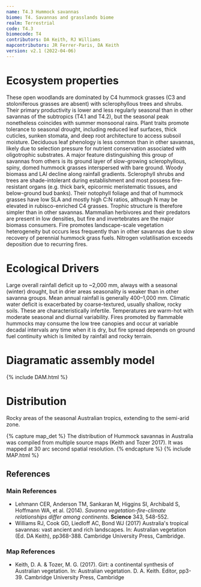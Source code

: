 ```yaml
---
name: T4.3 Hummock savannas
biome: T4. Savannas and grasslands biome
realm: Terrestrial
code: T4.3
biomecode: T4
contributors: DA Keith, RJ Williams
mapcontributors: JR Ferrer-Paris, DA Keith
version: v2.1 (2022-04-06)
---
```

# Ecosystem properties

These open woodlands are dominated by C4 hummock grasses (C3 and stoloniferous grasses are absent) with sclerophyllous trees and shrubs. Their primary productivity is lower and less regularly seasonal than in other savannas of the subtropics (T4.1 and T4.2), but the seasonal peak nonetheless coincides with summer monsoonal rains. Plant traits promote tolerance to seasonal drought, including reduced leaf surfaces, thick cuticles, sunken stomata, and deep root architecture to access subsoil moisture. Deciduous leaf phenology is less common than in other savannas, likely due to selection pressure for nutrient conservation associated with oligotrophic substrates. A major feature distinguishing this group of savannas from others is its ground layer of slow-growing sclerophyllous, spiny, domed hummock grasses interspersed with bare ground. Woody biomass and LAI decline along rainfall gradients. Sclerophyll shrubs and trees are shade-intolerant during establishment and most possess fire-resistant organs (e.g. thick bark, epicormic meristematic tissues, and below-ground bud banks). Their notophyll foliage and that of hummock grasses have low SLA and mostly high C:N ratios, although N may be elevated in rubisco-enriched C4 grasses. Trophic structure is therefore simpler than in other savannas. Mammalian herbivores and their predators are present in low densities, but fire and invertebrates are the major biomass consumers. Fire promotes landscape-scale vegetation heterogeneity but occurs less frequently than in other savannas due to slow recovery of perennial hummock grass fuels. Nitrogen volatilisation exceeds deposition due to recurring fires.

# Ecological Drivers

Large overall rainfall deficit up to ~2,000 mm, always with a seasonal (winter) drought, but in drier areas seasonality is weaker than in other savanna groups. Mean annual rainfall is generally 400–1,000 mm. Climatic water deficit is exacerbated by coarse-textured, usually shallow, rocky soils. These are characteristically infertile. Temperatures are warm-hot with moderate seasonal and diurnal variability. Fires promoted by flammable hummocks may consume the low tree canopies and occur at variable decadal intervals any time when it is dry, but fire spread depends on ground fuel continuity which is limited by rainfall and rocky terrain.

# Diagramatic assembly model

{% include DAM.html %}

# Distribution

Rocky areas of the seasonal Australian tropics, extending to the semi-arid zone.

{% capture map_det %}
The distribution of Hummock savannas in Australia was compiled from multiple source maps (Keith and Tozer 2017). It was mapped at 30 arc second spatial resolution.
{% endcapture %}
{% include MAP.html %}

## References
### Main References
* Lehmann CER, Anderson TM, Sankaran M, Higgins SI, Archibald S, Hoffmann WA, et al. (2014). *Savanna vegetation-fire-climate relationships differ among continents*. **Science** 343, 548-552. 
* Williams RJ, Cook GD, Liedloff AC, Bond WJ (2017) Australia's tropical savannas: vast ancient and rich landscapes. In: Australian vegetation (Ed. DA Keith), pp368-388. Cambridge University Press, Cambridge.
### Map References
* Keith, D. A. & Tozer, M. G. (2017). Girt: a continental synthesis of Australian vegetation. In: Australian vegetation. D. A. Keith. Editor, pp3-39. Cambridge University Press, Cambridge
